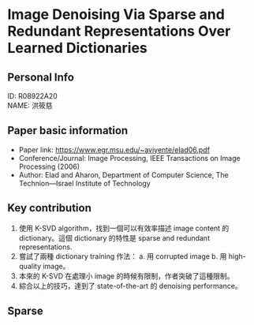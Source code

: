 
# Image Denoising Via Sparse and Redundant Representations Over Learned Dictionaries

## Personal Info
ID: R08922A20  
NAME: 洪筱慈

## Paper basic information

- Paper link: https://www.egr.msu.edu/~aviyente/elad06.pdf
- Conference/Journal:  Image Processing, IEEE Transactions on Image Processing (2006)   
- Author: Elad and Aharon, Department of Computer Science, The Technion—Israel Institute of Technology

## Key contribution

1. 使用 K-SVD algorithm，找到一個可以有效率描述 image content 的 dictionary。這個 dictionary 的特性是 sparse and redundant representations.
2. 嘗試了兩種 dictionary training 作法： a. 用 corrupted image b. 用 high-quality image。
3. 本來的 K-SVD 在處理小 image 的時候有限制，作者突破了這種限制。
4. 綜合以上的技巧，達到了 state-of-the-art 的 denoising performance。


## Sparse

